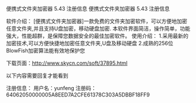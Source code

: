 便携式文件夹加密器 5.43 注册信息
便携式文件夹加密器 5.43 注册信息

软件介绍：
      [便携式文件夹加密器]一款免费的文件夹加密软件，可以方便地加密任意文件夹,并且支持U盘加密，移动硬盘加密.
本软件界面简洁，操作简单，功能强大，性能超群，是保障您数据安全的最佳加密软件。
使用介绍：
1.采用最新的加密技术,可以方便快捷地加密任意文件夹,U盘及移动硬盘
2.成熟的256位BlowFish加密算法能有效地保护您

下载页面：http://www.skycn.com/soft/37895.html

以下内容需要回复才能看到

注册信息：
用户名：yunfeng
注册码：64062050000005A8EED7A2CFE61378C303A5DBBF18FF9

